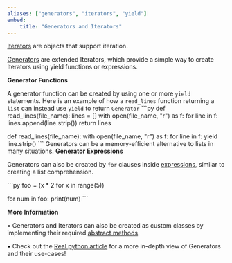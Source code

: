 ```yaml
---
aliases: ["generators", "iterators", "yield"]
embed:
    title: "Generators and Iterators"
---
```


[Iterators](https://docs.python.org/3/glossary.html#term-iterator) are objects that support iteration.

[Generators](https://docs.python.org/3/glossary.html#term-generator) are extended Iterators, which provide a simple way to create Iterators using yield functions or expressions.

**Generator Functions**

A generator function can be created by using one or more `yield` statements. Here is an example of how a `read_lines` function returning a `list` can instead use `yield` to return `Generator`
\```py
def read_lines(file_name):
    lines = []
    with open(file_name, "r") as f:
        for line in f:
            lines.append(line.strip())
    return lines

def read_lines(file_name):
    with open(file_name, "r") as f:
        for line in f:
            yield line.strip()
\```
Generators can be a memory-efficient alternative to lists in many situations.
**Generator Expressions**

Generators can also be created by `for` clauses inside [expressions](https://docs.python.org/3/glossary.html#term-generator-expression), similar to creating a list comprehension.

\```py
foo = (x * 2 for x in range(5))

for num in foo:
    print(num)
\```

**More Information**

• Generators and Iterators can also be created as custom classes by implementing their required [abstract methods](https://docs.python.org/3/library/collections.abc.html#collections-abstract-base-classes-1).

• Check out the [Real python article](https://realpython.com/introduction-to-python-generators/) for a more in-depth view of Generators and their use-cases!
